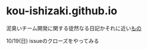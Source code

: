 kou-ishizaki.github.io
======================

泥臭いチーム開発に関する徒然なる日記かそれに近い[もの](http://kou-ishizaki.github.io/index.html)  

10/19(日) issueのクローズをやってみる
